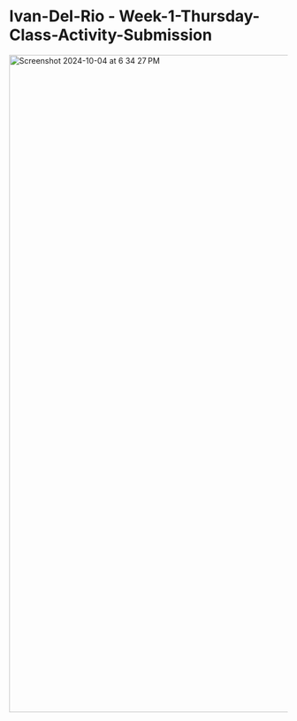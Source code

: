 # Ivan-Del-Rio - Week-1-Thursday-Class-Activity-Submission

<img width="1189" alt="Screenshot 2024-10-04 at 6 34 27 PM" src="https://github.com/user-attachments/assets/518ef311-2656-4de8-9c5f-d2fd2f8f5577">
